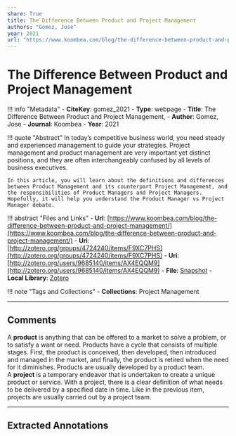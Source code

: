 ```yaml
---
share: True
title: The Difference Between Product and Project Management
authors: "Gomez, Jose"
year: 2021
url: "https://www.koombea.com/blog/the-difference-between-product-and-project-management/"
---
```

# The Difference Between Product and Project Management

!!! info "Metadata"
	- **CiteKey**: gomez_2021
	- **Type**: webpage
	- **Title**: The Difference Between Product and Project Management, 
	- **Author**: Gomez, Jose
	- **Journal**: Koombea 
	- **Year**: 2021 

!!! quote "Abstract"
	In today’s competitive business world, you need steady and experienced management to guide your strategies. Project management and product management are very important yet distinct positions, and they are often interchangeably confused by all levels of business executives.
	
	In this article, you will learn about the definitions and differences between Product Management and its counterpart Project Management, and the responsibilities of Product Managers and Project Managers. Hopefully, it will help you understand the Product Manager vs Project Manager debate.

!!! abstract "Files and Links"
	- **Url**: [https://www.koombea.com/blog/the-difference-between-product-and-project-management/](https://www.koombea.com/blog/the-difference-between-product-and-project-management/)
	- **Uri**: [http://zotero.org/groups/4724240/items/F9XC7PHS](http://zotero.org/groups/4724240/items/F9XC7PHS)
	- **Uri**: [http://zotero.org/users/9685140/items/AX4EQQM9](http://zotero.org/users/9685140/items/AX4EQQM9)
	- **File**: [Snapshot](file://C:%5CUsers%5C20003936%5CZotero%5Cstorage%5CTKBHY9MM%5Cthe-difference-between-product-and-project-management.html)
	- **Local Library**: [Zotero]((zotero://select/library/items/AX4EQQM9))

!!! note "Tags and Collections"
	- **Collections**: Project Management

----

## Comments
A **product** is anything that can be offered to a market to solve a problem, or to satisfy a want or need. Products have a cycle that consists of multiple stages. First, the product is conceived, then developed, then introduced and managed in the market, and finally, the product is retired when the need for it diminishes. Products are usually developed by a product team.
A **project** is a temporary endeavor that is undertaken to create a unique product or service. With a project, there is a clear definition of what needs to be delivered by a specified date in time. Like in the previous item, projects are usually carried out by a project team.



----

## Extracted Annotations
